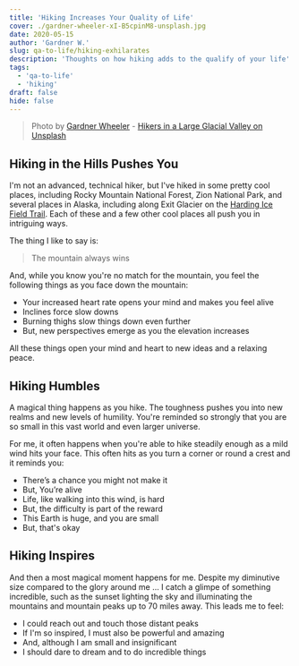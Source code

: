 ```yaml
---
title: 'Hiking Increases Your Quality of Life'
cover: ./gardner-wheeler-xI-B5cpinM8-unsplash.jpg
date: 2020-05-15
author: 'Gardner W.'
slug: qa-to-life/hiking-exhilarates
description: 'Thoughts on how hiking adds to the qualify of your life'
tags:
  - 'qa-to-life'
  - 'hiking'
draft: false
hide: false
---
```


> Photo by [Gardner Wheeler](https://unsplash.com/@gxwheel152) - [Hikers in a Large Glacial Valley on Unsplash](https://unsplash.com/photos/xI-B5cpinM8)

## Hiking in the Hills Pushes You

I'm not an advanced, technical hiker, but I've hiked in some pretty cool places, including Rocky Mountain National Forest, Zion National Park, and several places in Alaska, including along Exit Glacier on the [Harding Ice Field Trail](https://www.nps.gov/thingstodo/hike-the-harding-icefield-trail.htm). Each of these and a few other cool places all push you in intriguing ways.

The thing I like to say is:

> The mountain always wins

And, while you know you're no match for the mountain, you feel the following things as you face down the mountain:

- Your increased heart rate opens your mind and makes you feel alive
- Inclines force slow downs
- Burning thighs slow things down even further
- But, new perspectives emerge as you the elevation increases

All these things open your mind and heart to new ideas and a relaxing peace.

## Hiking Humbles

A magical thing happens as you hike. The toughness pushes you into new realms and new levels of humility. You're reminded so strongly that you are so small in this vast world and even larger universe.

For me, it often happens when you're able to hike steadily enough as a mild wind hits your face. This often hits as you turn a corner or round a crest and it reminds you:

- There’s a chance you might not make it
- But, You’re alive
- Life, like walking into this wind, is hard
- But, the difficulty is part of the reward
- This Earth is huge, and you are small
- But, that's okay

## Hiking Inspires

And then a most magical moment happens for me. Despite my diminutive size compared to the glory around me ... I catch a glimpe of something incredible, such as the sunset lighting the sky and illuminating the mountains and mountain peaks up to 70 miles away. This leads me to feel:

- I could reach out and touch those distant peaks
- If I'm so inspired, I must also be powerful and amazing
- And, although I am small and insignificant
- I should dare to dream and to do incredible things
